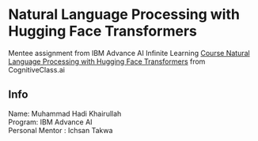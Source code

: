 # Natural Language Processing with Hugging Face Transformers
Mentee assignment from IBM Advance AI Infinite Learning
[Course Natural Language Processing with Hugging Face Transformers](https://apps.cognitiveclass.ai/learning/course/course-v1:IBM+GPXX0AIAEN+v1/home) from CognitiveClass.ai

## Info
Name: Muhammad Hadi Khairullah\
Program: IBM Advance AI\
Personal Mentor : Ichsan Takwa
